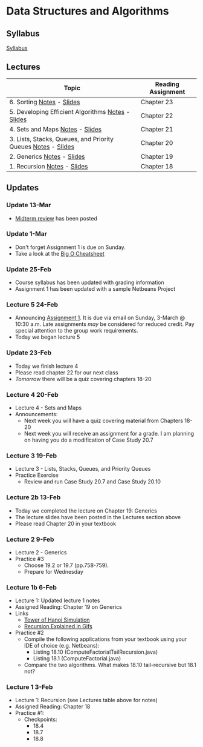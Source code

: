 # Data Structures and Algorithms

## Syllabus
[Syllabus](syllabus.md)

## Lectures

| Topic                                                          | Reading Assignment |
|----------------------------------------------------------------|--------------------|
| 6. Sorting [Notes](lectures/lecture6) - [Slides](lectures/lecture6-slides)  | Chapter 23  |
| 5. Developing Efficient Algorithms [Notes](lectures/lecture5) - [Slides](lectures/lecture5-slides)  | Chapter 22  |
| 4. Sets and Maps [Notes](lectures/lecture4) - [Slides](lectures/lecture4-slides)  | Chapter 21  |
| 3. Lists, Stacks, Queues, and Priority Queues [Notes](lectures/lecture3) - [Slides](lectures/lecture3-slides) | Chapter 20   |
| 2. Generics [Notes](lectures/lecture2) - [Slides](lectures/lecture2-slides)   | Chapter 19  |
| 1. Recursion [Notes](lectures/lecture1) - [Slides](lectures/lecture1-slides)   | Chapter 18            |

## Updates

### Update 13-Mar

* [Midterm review](lectures/midterm_review) has been posted


### Update 1-Mar

* Don't forget Assignment 1 is due on Sunday.
* Take a look at the [Big O Cheatsheet](http://bigocheatsheet.com/)


### Update 25-Feb

* Course syllabus has been updated with grading information
* Assignment 1 has been updated with a sample Netbeans Project


### Lecture 5 24-Feb

* Announcing [Assignment 1](assignments/assignment1).  It is due via email on Sunday, 3-March @ 10:30 a.m. Late assignments *may* be considered for reduced credit.  Pay special attention to the group work requirements.
* Today we began lecture 5


### Update 23-Feb

* Today we finish lecture 4
* Please read chapter 22 for our next class
* *Tomorrow* there will be a quiz covering chapters 18-20


### Lecture 4 20-Feb

* Lecture 4 - Sets and Maps
* Announcements:
  * Next week you will have a quiz covering material from Chapters 18-20
  * Next week you will receive an assignment for a grade.  I am planning on having you do a modification of Case Study 20.7

### Lecture 3 19-Feb

* Lecture 3 - Lists, Stacks, Queues, and Priority Queues
* Practice Exercise
  * Review and run Case Study 20.7 and Case Study 20.10

### Lecture 2b 13-Feb

* Today we completed the lecture on Chapter 19: Generics
* The lecture slides have been posted in the Lectures section above
* Please read Chapter 20 in your textbook

### Lecture 2 9-Feb

* Lecture 2 - Generics
* Practice #3
  - Choose 19.2 or 19.7 (pp.758-759).
  - Prepare for Wednesday


### Lecture 1b 6-Feb

* Lecture 1: Updated lecture 1 notes
* Assigned Reading: Chapter 19 on Generics
* Links
  - [Tower of Hanoi Simulation](https://www.mathsisfun.com/games/towerofhanoi.html)
  - [Recursion Explained in Gifs](https://blog.penjee.com/how-recursion-works-in-7-gifs/)
* Practice #2
  - Compile the following applications from your textbook using your IDE of choice (e.g. Netbeans):
    - Listing 18.10 (ComputeFactorialTailRecursion.java)
    - Listing 18.1 (ComputeFactorial.java)
  - Compare the two algorithms.  What makes 18.10 tail-recursive but 18.1 not?


### Lecture 1 3-Feb

* Lecture 1: Recursion (see Lectures table above for notes)
* Assigned Reading: Chapter 18
* Practice #1:
  - Checkpoints:
    - 18.4
    - 18.7
    - 18.8
